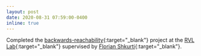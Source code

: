 ```yaml
---
layout: post
date: 2020-08-31 07:59:00-0400
inline: true
---
```


Completed the [backwards-reachability][]{:target="_blank"} project at the [RVL Lab][]{:target="_blank"} supervised by [Florian Shkurti][]{:target="_blank"}.

[backwards-reachability]: https://rvl.cs.toronto.edu/backwards-reachability/
[RVL Lab]: https://rvl.cs.toronto.edu/
[Florian Shkurti]: http://www.cs.toronto.edu/~florian/